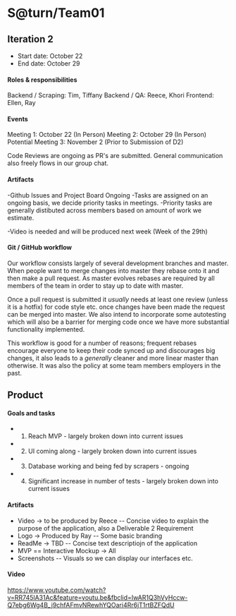 # S@turn/Team01

## Iteration 2

 * Start date: October 22
 * End date: October 29

#### Roles & responsibilities
Backend / Scraping: Tim, Tiffany
Backend / QA: Reece, Khori
Frontend: Ellen, Ray

#### Events

Meeting 1: October 22 (In Person)
Meeting 2: October 29 (In Person)
Potential Meeting 3: November 2 (Prior to Submission of D2)

Code Reviews are ongoing as PR's are submitted. General communication also freely flows in our group chat.

#### Artifacts     

-Github Issues and Project Board Ongoing
-Tasks are assigned on an ongoing basis, we decide priority tasks in meetings.
-Priority tasks are generally distibuted across members based on amount of work we estimate.

-Video is needed and will be produced next week (Week of the 29th)

#### Git / GitHub workflow

Our workflow consists largely of several development branches and master. When people want to merge changes into master they rebase onto it and then make a pull request. As master evolves rebases are required by all members of the team in order to stay up to date with master.

Once a pull request is submitted it *usually* needs at least one review (unless it is a hotfix) for code style etc. once changes have been made the request can be merged into master. We also intend to incorporate some autotesting which will also be a barrier for merging code once we have more substantial functionality implemented.

This workflow is good for a number of reasons; frequent rebases encourage everyone to keep their code synced up and discourages big changes, it also leads to a *generally* cleaner and more linear master than otherwise. It was also the policy at some team members employers in the past.

## Product

#### Goals and tasks

- 1) Reach MVP - largely broken down into current issues
- 2) UI coming along - largely broken down into current issues
- 3) Database working and being fed by scrapers - ongoing
- 4) Significant increase in number of tests - largely broken down into current issues

#### Artifacts

- Video -> to be produced by Reece
-- Concise video to explain the purpose of the application, also a Deliverable 2 Requirement
- Logo -> Produced by Ray
-- Some basic branding
- ReadMe -> TBD
-- Concise text descriptiojn of the application
- MVP == Interactive Mockup -> All
- Screenshots
-- Visuals so we can display our interfaces etc.

#### Video

https://www.youtube.com/watch?v=RR745lA31Ac&feature=youtu.be&fbclid=IwAR1Q3hVyHccw-Q7ebg6Wg4B_j9chfAFmvNRewhYQOari4Rr6jT1rtBZFQdU
